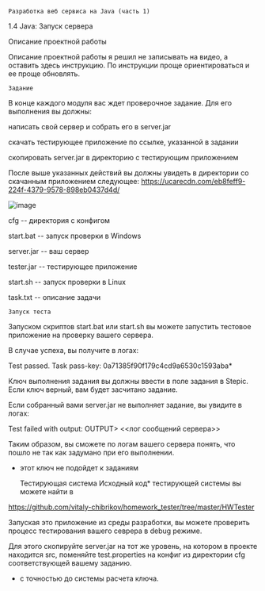     Разработка веб сервиса на Java (часть 1)

1.4 Java: Запуск сервера

Описание проектной работы

Описание проектной работы я решил не записывать на видео, а оставить здесь инструкцию. По инструкции проще ориентироваться и ее проще обновлять. 


    Задание

В конце каждого модуля вас ждет проверочное задание. Для его выполнения вы должны: 

написать свой сервер и собрать его в server.jar

скачать тестирующее приложение по ссылке, указанной в задании

скопировать server.jar в директорию с тестирующим приложением


После выше указанных действий вы должны увидеть в директории со скачанным приложением следующее:
https://ucarecdn.com/eb8feff9-224f-4379-9578-898eb0437d4d/

![image](https://github.com/IvanGlaz79vvv/Stepic_WEB_server1/assets/95147645/4a34b678-0d5f-49c4-b801-6cd36f3614cc)


cfg -- директория с конфигом

start.bat -- запуск проверки в Windows

server.jar -- ваш сервер

tester.jar -- тестирующее приложение

start.sh -- запуск проверки в Linux

task.txt -- описание задачи

	Запуск теста

Запуском скриптов start.bat или start.sh вы можете запустить тестовое приложение на проверку вашего сервера.

В случае успеха, вы получите в логах:

Test passed.
Task pass-key: 0a71385f90f179c4cd9a6530c1593aba*

Ключ выполнения задания вы должны ввести в поле задания в Stepic. Если ключ верный, вам будет засчитано задание.

Если собранный вами server.jar не выполняет задание, вы увидите в логах:

Test failed with output:
OUTPUT> <<лог сообщений сервера>>

Таким образом, вы сможете по логам вашего сервера понять, что пошло не так как задумано при его выполнении.

* этот ключ не подойдет к заданиям

	Тестирующая система
Исходный код* тестирующей системы вы можете найти в 

https://github.com/vitaly-chibrikov/homework_tester/tree/master/HWTester

Запуская это приложение из среды разработки, вы можете проверить процесс тестирования вашего севрера в debug режиме.

Для этого скопируйте server.jar на тот же уровень, на котором в проекте находится src, поменяйте test.properties на конфиг из директории cfg соответствующей вашему заданию.

* с точностью до системы расчета ключа.
